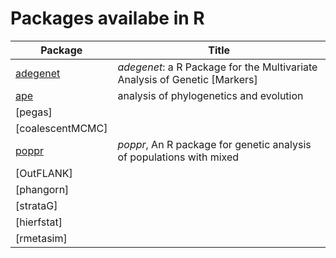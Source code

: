 Packages availabe in R
========

Package    | Title
-----------|------------
[adegenet](https://github.com/thibautjombart/adegenet) | *adegenet*: a R Package for the Multivariate Analysis of Genetic [Markers]         | 
[ape](http://ape-package.ird.fr/) | analysis of phylogenetics and evolution
[pegas]           | 
[coalescentMCMC]  |
[poppr](https://github.com/grunwaldlab/poppr) | *poppr*, An R package for genetic analysis of populations with mixed 
[OutFLANK]        | 
[phangorn]        | 
[strataG]         |
[hierfstat]       | 
[rmetasim]        | 


